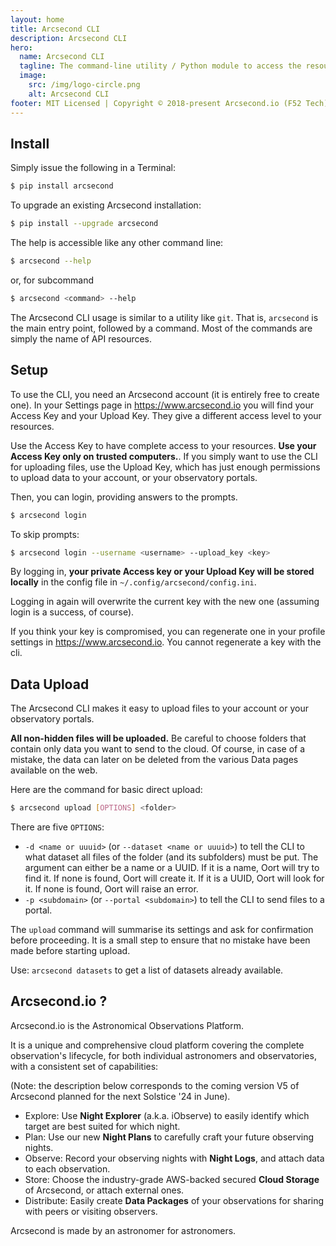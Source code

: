 ```yaml
---
layout: home
title: Arcsecond CLI
description: Arcsecond CLI
hero:
  name: Arcsecond CLI
  tagline: The command-line utility / Python module to access the resources of Arcsecond.io, and easily upload your data to Arcsecond Cloud Storage.
  image:
    src: /img/logo-circle.png
    alt: Arcsecond CLI
footer: MIT Licensed | Copyright © 2018-present Arcsecond.io (F52 Tech).
---
```


## Install

Simply issue the following in a Terminal:

```bash
$ pip install arcsecond
```

To upgrade an existing Arcsecond installation:

```bash
$ pip install --upgrade arcsecond
```

The help is accessible like any other command line:

```bash
$ arcsecond --help
```

or, for subcommand

```bash
$ arcsecond <command> --help
````

The Arcsecond CLI usage is similar to a utility like `git`. That is,
`arcsecond` is the main entry point, followed by a command. Most of the
commands are simply the name of API resources.

## Setup

To use the CLI, you need an Arcsecond account (it is entirely free to
create one). In your Settings page in https://www.arcsecond.io you will
find your Access Key and your Upload Key. They give a different access
level to your resources.

Use the Access Key to have complete access to your resources. **Use
your Access Key only on trusted computers.**. If you simply want to
use the CLI for uploading files, use the Upload Key, which has just enough
permissions to upload data to your account, or your observatory portals.

Then, you can login, providing answers to the prompts.

```bash
$ arcsecond login 
```

To skip prompts:

```bash
$ arcsecond login --username <username> --upload_key <key>
```

By logging in, **your private Access key or your Upload Key will be stored locally**
in the config file in `~/.config/arcsecond/config.ini`.

Logging in again will overwrite the current key with the new one
(assuming login is a success, of course).

If you think your key is compromised, you can regenerate one in your profile
settings in https://www.arcsecond.io. You cannot regenerate a key with
the cli.

## Data Upload

The Arcsecond CLI makes it easy to upload files to your account or your observatory
portals.

**All non-hidden files will be uploaded.** Be careful to choose folders that
contain only data you want to send to the cloud. Of course, in case of a
mistake, the data can later on be deleted from the various Data pages
available on the web.

Here are the command for basic direct upload:

```bash
$ arcsecond upload [OPTIONS] <folder>
```

There are five `OPTIONS`:

* `-d <name or uuuid>` (or `--dataset <name or uuuid>`) to tell the CLI to what
  dataset all files of the folder (and its subfolders) must be put. The
  argument can either be a name or a UUID. If it is a name, Oort will try to
  find it. If none is found, Oort will create it. If it is a UUID, Oort will
  look for it. If none is found, Oort will raise an error.
* `-p <subdomain>` (or `--portal <subdomain>`) to tell the CLI to send
  files to a portal.

The `upload` command will summarise its settings and ask for confirmation
before proceeding. It is a small step to ensure that no mistake have been
made before starting upload.

Use: `arcsecond datasets` to get a list of datasets already available.

## Arcsecond.io ?

Arcsecond.io is the Astronomical Observations Platform.

It is a unique and comprehensive cloud platform covering the complete observation's lifecycle,
for both individual astronomers and observatories, with a consistent set of capabilities:

(Note: the description below corresponds to the coming version V5 of Arcsecond planned for the next Solstice '24
in June).

- Explore: Use **Night Explorer** (a.k.a. iObserve) to easily identify which target are best suited for which night.
- Plan: Use our new **Night Plans** to carefully craft your future observing nights.
- Observe: Record your observing nights with **Night Logs**, and attach data to each observation.
- Store: Choose the industry-grade AWS-backed secured **Cloud Storage** of Arcsecond, or attach external ones.
- Distribute: Easily create **Data Packages** of your observations for sharing with peers or visiting observers.

Arcsecond is made by an astronomer for astronomers.
